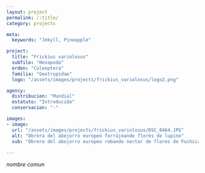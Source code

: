 ```yaml
---
layout: project
permalink: /:title/
category: projects

meta:
  keywords: "Jekyll, Pineapple"

project:
  title: "Frickius variolosus"
  subfilo: "Hexapoda"
  orden: "Coleoptera"
  familia: "Geotrupidae"
  logo: "/assets/images/projects/frickius_variolosus/logo2.png"

agency:
  distribucion: "Mundial"
  estatuto: "Introducido"
  conservacion: "-"

images:
- image:
  url: "/assets/images/projects/frickius_variolosus/DSC_0464.JPG"
  alt: "Obrera del abejorro europeo forrajeando flores de lupino"
  sub: "Obrera del abejorro europeo robando nectar de flores de Fuchsia magallanica"
   
---
```

<p><i>nombre comun </i></p>
